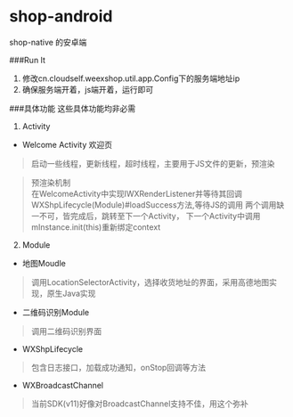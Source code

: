 # shop-android
shop-native 的安卓端

###Run It
1. 修改cn.cloudself.weexshop.util.app.Config下的服务端地址ip
2. 确保服务端开着，js端开着，运行即可

###具体功能
这些具体功能均非必需
1. Activity  
* Welcome Activity 欢迎页
> 启动一些线程，更新线程，超时线程，主要用于JS文件的更新，预渲染  

> 预渲染机制  
在WelcomeActivity中实现IWXRenderListener并等待其回调
WXShpLifecycle(Module)#loadSuccess方法,等待JS的调用
两个调用缺一不可，皆完成后，跳转至下一个Activity，
下一个Activity中调用mInstance.init(this)重新绑定context

2. Module
* 地图Moudle
> 调用LocationSelectorActivity，选择收货地址的界面，采用高德地图实现，原生Java实现
* 二维码识别Module
> 调用二维码识别界面
* WXShpLifecycle
> 包含日志接口，加载成功通知，onStop回调等方法
* WXBroadcastChannel
> 当前SDK(v11)好像对BroadcastChannel支持不佳，用这个弥补